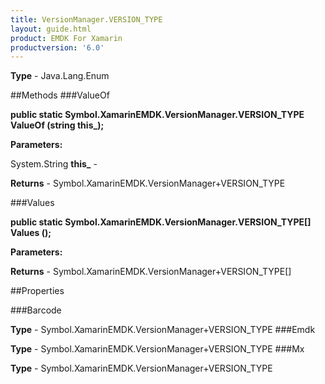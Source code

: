 ```yaml
---
title: VersionManager.VERSION_TYPE
layout: guide.html
product: EMDK For Xamarin 
productversion: '6.0' 
---
```


    

**Type** - Java.Lang.Enum

##Methods
###ValueOf

**public static Symbol.XamarinEMDK.VersionManager.VERSION_TYPE ValueOf (string this_);**


        

**Parameters:**

System.String **this_**  - 
        

**Returns** - Symbol.XamarinEMDK.VersionManager+VERSION_TYPE

###Values

**public static Symbol.XamarinEMDK.VersionManager.VERSION_TYPE[] Values ();**


        

**Parameters:**

**Returns** - Symbol.XamarinEMDK.VersionManager+VERSION_TYPE[]

##Properties

###Barcode

        

**Type** - Symbol.XamarinEMDK.VersionManager+VERSION_TYPE
###Emdk

        

**Type** - Symbol.XamarinEMDK.VersionManager+VERSION_TYPE
###Mx

        

**Type** - Symbol.XamarinEMDK.VersionManager+VERSION_TYPE
